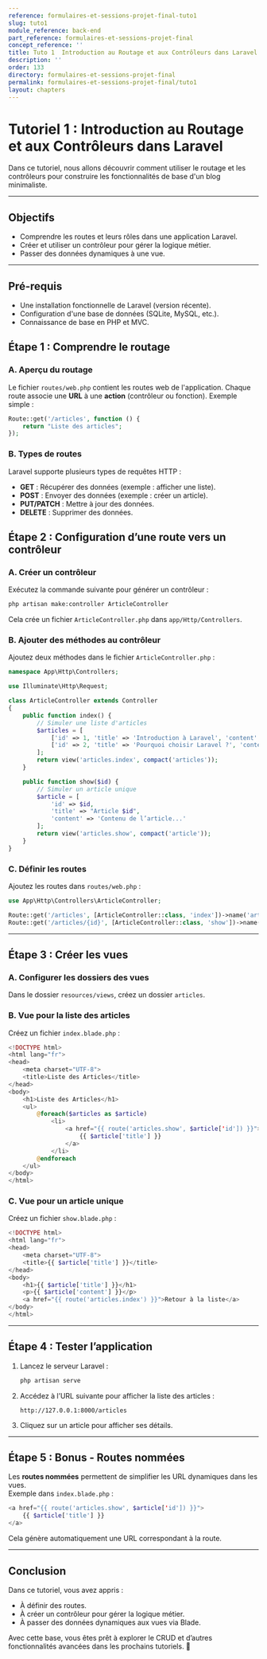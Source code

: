 ```yaml
---
reference: formulaires-et-sessions-projet-final-tuto1
slug: tuto1
module_reference: back-end
part_reference: formulaires-et-sessions-projet-final
concept_reference: ''
title: Tuto 1  Introduction au Routage et aux Contrôleurs dans Laravel
description: ''
order: 133
directory: formulaires-et-sessions-projet-final
permalink: formulaires-et-sessions-projet-final/tuto1
layout: chapters
---
```


# **Tutoriel 1 : Introduction au Routage et aux Contrôleurs dans Laravel**

Dans ce tutoriel, nous allons découvrir comment utiliser le routage et les contrôleurs pour construire les fonctionnalités de base d'un blog minimaliste.

---

## **Objectifs**
- Comprendre les routes et leurs rôles dans une application Laravel.
- Créer et utiliser un contrôleur pour gérer la logique métier.
- Passer des données dynamiques à une vue.

---

## **Pré-requis**
- Une installation fonctionnelle de Laravel (version récente).
- Configuration d'une base de données (SQLite, MySQL, etc.).
- Connaissance de base en PHP et MVC.


## **Étape 1 : Comprendre le routage**

### **A. Aperçu du routage**
Le fichier `routes/web.php` contient les routes web de l'application. Chaque route associe une **URL** à une **action** (contrôleur ou fonction). Exemple simple :
```php
Route::get('/articles', function () {
    return "Liste des articles";
});
```

### **B. Types de routes**
Laravel supporte plusieurs types de requêtes HTTP :
- **GET** : Récupérer des données (exemple : afficher une liste).
- **POST** : Envoyer des données (exemple : créer un article).
- **PUT/PATCH** : Mettre à jour des données.
- **DELETE** : Supprimer des données.


## **Étape 2 : Configuration d’une route vers un contrôleur**

### **A. Créer un contrôleur**
Exécutez la commande suivante pour générer un contrôleur :
```bash
php artisan make:controller ArticleController
```
Cela crée un fichier `ArticleController.php` dans `app/Http/Controllers`.

### **B. Ajouter des méthodes au contrôleur**
Ajoutez deux méthodes dans le fichier `ArticleController.php` :
```php
namespace App\Http\Controllers;

use Illuminate\Http\Request;

class ArticleController extends Controller
{
    public function index() {
        // Simuler une liste d'articles
        $articles = [
            ['id' => 1, 'title' => 'Introduction à Laravel', 'content' => 'Lorem ipsum...'],
            ['id' => 2, 'title' => 'Pourquoi choisir Laravel ?', 'content' => 'Lorem ipsum...']
        ];
        return view('articles.index', compact('articles'));
    }

    public function show($id) {
        // Simuler un article unique
        $article = [
            'id' => $id,
            'title' => "Article $id",
            'content' => 'Contenu de l’article...'
        ];
        return view('articles.show', compact('article'));
    }
}
```

### **C. Définir les routes**
Ajoutez les routes dans `routes/web.php` :
```php
use App\Http\Controllers\ArticleController;

Route::get('/articles', [ArticleController::class, 'index'])->name('articles.index');
Route::get('/articles/{id}', [ArticleController::class, 'show'])->name('articles.show');
```

---

## **Étape 3 : Créer les vues**

### **A. Configurer les dossiers des vues**
Dans le dossier `resources/views`, créez un dossier `articles`.

### **B. Vue pour la liste des articles**
Créez un fichier `index.blade.php` :
```php
<!DOCTYPE html>
<html lang="fr">
<head>
    <meta charset="UTF-8">
    <title>Liste des Articles</title>
</head>
<body>
    <h1>Liste des Articles</h1>
    <ul>
        @foreach($articles as $article)
            <li>
                <a href="{{ route('articles.show', $article['id']) }}">
                    {{ $article['title'] }}
                </a>
            </li>
        @endforeach
    </ul>
</body>
</html>
```

### **C. Vue pour un article unique**
Créez un fichier `show.blade.php` :
```php
<!DOCTYPE html>
<html lang="fr">
<head>
    <meta charset="UTF-8">
    <title>{{ $article['title'] }}</title>
</head>
<body>
    <h1>{{ $article['title'] }}</h1>
    <p>{{ $article['content'] }}</p>
    <a href="{{ route('articles.index') }}">Retour à la liste</a>
</body>
</html>
```

---

## **Étape 4 : Tester l’application**

1. Lancez le serveur Laravel :
   ```bash
   php artisan serve
   ```
2. Accédez à l’URL suivante pour afficher la liste des articles :
   ```
   http://127.0.0.1:8000/articles
   ```
3. Cliquez sur un article pour afficher ses détails.

---

## **Étape 5 : Bonus - Routes nommées**

Les **routes nommées** permettent de simplifier les URL dynamiques dans les vues.  
Exemple dans `index.blade.php` :
```php
<a href="{{ route('articles.show', $article['id']) }}">
    {{ $article['title'] }}
</a>
```
Cela génère automatiquement une URL correspondant à la route.

---

## **Conclusion**

Dans ce tutoriel, vous avez appris : 
- À définir des routes.
- À créer un contrôleur pour gérer la logique métier.
- À passer des données dynamiques aux vues via Blade.

Avec cette base, vous êtes prêt à explorer le CRUD et d’autres fonctionnalités avancées dans les prochains tutoriels. 🎉